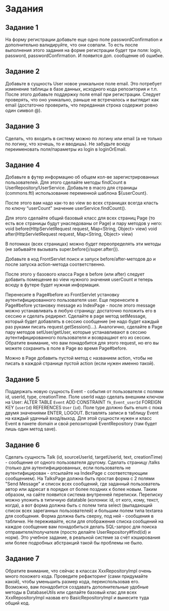 # Задания

## Задание 1

На форму регистрации добавьте еще одно поле passwordConfirmation и дополнительно валидируйте, что они совпали. То есть после выполнения этого задания на форме регистрации будет три поля: login, password, passwordConfirmation. И появится доп. сообщение об ошибке.

## Задание 2

Добавьте в сущность User новое уникальное поле email. Это потребует изменение таблицы в базе данных, исходного кода репозитория и т.п. После этого добавьте поддержку поля email при регистрации. Следует проверять, что оно уникально, раньше не встречалось и выглядит как email (достаточно проверить, что переданная строка содержит ровно один символ @).
## Задание 3

Сделать, что входить в систему можно по логину или email (а не только по логину, что хочешь, то и вводишь). Не забудьте всюду переименовать поля/параметры из login в loginOrEmail.
## Задание 4

Добавьте в футер информацию об общем кол-ве зарегистрированных пользователей. Для этого сделайте методы findCount в UserRepository/UserService. Добавьте в macro для страницы (commons.ftl) использование переменной шаблона ${userCount}.

После этого вам надо как-то во view во всех страницах всегда класть по ключу “userCount” значение userService.findCount().

Для этого сделайте общий базовый класс для всех страниц Page (то есть все страницы будут унаследованы от Page) и пару методов у него: 
void before(HttpServletRequest request, Map<String, Object> view)
void after(HttpServletRequest request, Map<String, Object> view)

В потомках (всех страницах) можно будет переопределять эти методы (не забывайте вызывать super.before()/super.after()).

Добавьте в код FrontServlet поиск и запуск before/after-методов до и после запуска action-метода соответственно.

После этого у базового класса Page в before (или after) следует добавить помещение во view нужного значения userCount и теперь всюду в футере будет нужная информация.

Перенесите в Page#before из FrontServlet установку аутентифицированного пользователя user. Еще перенесите в Page#before установку message из IndexPage - после этого message можно устанавливать в любую страницу: достаточно положить его в сессию и сделать редирект. Сделайте в page метод setMessage, который будет добавлять в сессию сообщение (не надо будет каждый раз руками писать request.getSession()...). Аналогично, сделайте в Page пару методов setUser/getUser, которые устанавливают в сессию аутентифицированного пользователя и возвращают его из сессии. Обратите внимание, что вам понадобится для этого request, но его вы можете сохранить в поле в Page во время Page#before.

Можно в Page добавить пустой метод c названием action, чтобы не писать в каждой странице пустой action (если нужен именно такой).
## Задание 5

Поддержать новую сущность Event - события от пользователя с полями id, userId, type, creationTime. Поле userId надо сделать внешним ключом на User: ALTER TABLE `Event` ADD CONSTRAINT `fk_Event_userId` FOREIGN KEY (`userId`) REFERENCES `User` (`id`).  Поле type должно быть enum с пока двумя значениями ENTER, LOGOUT. Вставлять записи в таблицу Event на каждый удачный вход/выход. Для этой сущности нужен и класс Event в пакете domain и свой репозиторий EventRepository (там будет лишь один метод save).
## Задание 6

Сделать сущность Talk (id, sourceUserId, targetUserId, text, creationTime) - сообщение от одного пользователя другому. Сделать страницу /talks (только для аутентифицированных, если пользователь не аутентифицирован - отсылайте на IndexPage с соответствующим сообщением). На TalksPage должна быть простая форма с 2 полями "Send Message" и список всех сообщений, где заданный пользователь автор или адресат  в порядке от более поздних к более новым. Таким образом, на сайте появится система внутренней переписки.
Переписку можно уложить в типичную datatable (колонки: id, от кого, кому, текст, когда), а вот форма должна быть с полем типа select (выпадающий список всех зареганных пользователей) и большим полем типа textarea для сообщения.
Форма должна быть сверху, под ней - сообщения в табличке.
Не переживайте, если для отображения списка сообщений на каждое сообщение вам понадобиться делать SQL-запрос для поиска отправителя/получателя (просто делайте UserRepository#find(id) и норм). Это учебное задание, в реальной системе за счёт кэширования или более подробных абстракций такой бы проблемы не было.
## Задание 7

Обратите внимание, что сейчас в классах XxxRepositoryImpl очень много похожего кода. Проведите рефакторинг (сами придумайте какой), чтобы уменьшить размер кода, переиспользовав его. Возможно, вам понадобится создавать дополнительные удобные методы в DatabaseUtils или сделайте базовый клас для всех XxxRepositoryImpl назвав его BasicRepositoryImpl и вынесите туда общий код.

